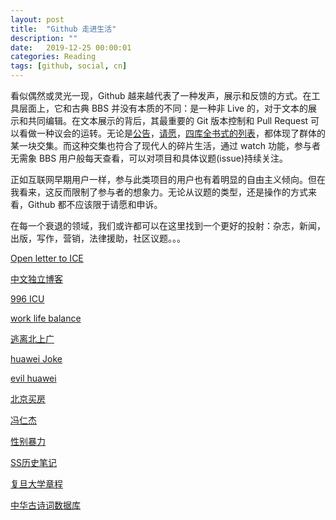 ```yaml
---
layout: post
title:  "Github 走进生活"
description: ""
date:   2019-12-25 00:00:01
categories: Reading
tags: [github, social, cn]
---
```


看似偶然或灵光一现，Github 越来越代表了一种发声，展示和反馈的方式。在工具层面上，它和古典 BBS 并没有本质的不同：是一种非 Live 的，对于文本的展示和共同编辑。在文本展示的背后，其最重要的 Git 版本控制和 Pull Request 可以看做一种议会的运转。无论是[公告](https://github.com/drop-ice/dear-github-2.0)，[请愿](https://github.com/996icu/996.ICU)，[四库全书式的列表](https://github.com/sindresorhus/awesome)，都体现了群体的某一块交集。而这种交集也符合了现代人的碎片生活，通过 watch 功能，参与者无需象 BBS 用户般每天查看，可以对项目和具体议题(issue)持续关注。

正如互联网早期用户一样，参与此类项目的用户也有着明显的自由主义倾向。但在我看来，这反而限制了参与者的想象力。无论从议题的类型，还是操作的方式来看，Github 都不应该限于请愿和申诉。

在每一个衰退的领域，我们或许都可以在这里找到一个更好的投射：杂志，新闻，出版，写作，营销，法律援助，社区议题。。。

[Open letter to ICE](https://github.com/drop-ice/dear-github-2.0)

[中文独立博客](https://github.com/timqian/chinese-independent-blogs)

[996 ICU](https://github.com/996icu/996.ICU)

[work life balance](https://github.com/formulahendry/955.WLB)

[逃离北上广](https://github.com/Jinnrry/getAwayBSG)

[huawei Joke](https://github.com/HuaweiJoke/Huawei-Joke)

[evil huawei](https://github.com/evil-huawei/evil-huawei)

[北京买房](https://github.com/facert/beijing_house_knowledge)

[冯仁杰](https://github.com/renjie-feng-trash/fengrenjie)

[性别暴力](https://github.com/CNwoman-bot/evil-man)

[SS历史笔记](https://github.com/JadaGates/ShadowsocksBio/blob/master/readme.md)

[复旦大学章程](https://github.com/HDYA/constitution-of-fudan-university/pull/1/files)

[中华古诗词数据库](https://github.com/chinese-poetry/chinese-poetry)